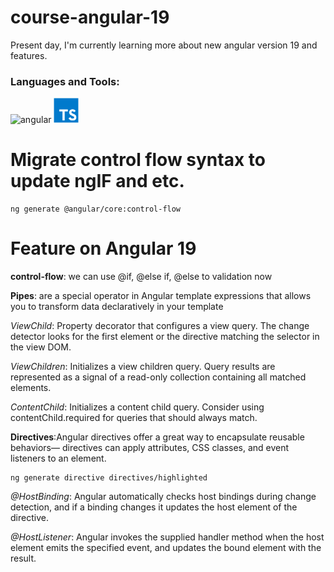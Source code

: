 # course-angular-19
Present day, I'm currently learning more about new angular version 19 and features.

<h3 align="left">Languages and Tools:</h3>
<p align="left">
    <img src="https://angular.io/assets/images/logos/angular/angular.svg" alt="angular" width="40" height="40"/>
    <img src="https://raw.githubusercontent.com/devicons/devicon/master/icons/typescript/typescript-original.svg" alt="typescript" width="40" height="40"/>
</p>

# Migrate control flow syntax to update ngIF and etc.
    ng generate @angular/core:control-flow

# Feature on Angular 19

**control-flow**: we can use @if, @else if, @else to validation now

**Pipes**: are a special operator in Angular template expressions that allows you to transform data declaratively in your template

_ViewChild_: Property decorator that configures a view query. 
The change detector looks for the first element or the directive matching the selector in the view DOM.

_ViewChildren_: Initializes a view children query.
Query results are represented as a signal of a read-only collection containing all matched elements.

_ContentChild_: Initializes a content child query. 
Consider using contentChild.required for queries that should always match.

**Directives**:Angular directives offer a great way to encapsulate reusable behaviors— directives can apply attributes, CSS classes, and event listeners to an element.

    ng generate directive directives/highlighted

_@HostBinding_: Angular automatically checks host bindings during change detection, and if a binding changes it updates the host element of the directive.

_@HostListener_: Angular invokes the supplied handler method when the host element emits the specified event, and updates the bound element with the result.

